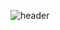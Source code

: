![header](https://capsule-render.vercel.app/api?type=wave&color=auto&height=300&section=header&text=KimSinHeung&fontSize=90)


